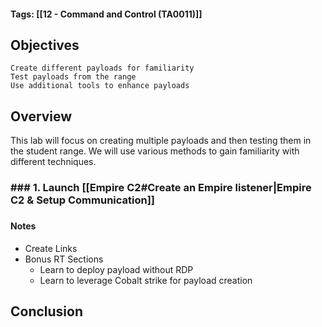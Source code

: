 #### Tags: [[12 - Command and Control (TA0011)]]

## Objectives

    Create different payloads for familiarity
    Test payloads from the range
    Use additional tools to enhance payloads
## Overview
This lab will focus on creating multiple payloads and then testing them in the student range. We will use various methods to gain familiarity with different techniques.

### ### 1. Launch [[Empire C2#Create an Empire listener|Empire C2 & Setup Communication]]


###


###


###


###


#### Notes
- Create Links
- Bonus RT Sections 
	- Learn to deploy payload without RDP 
	- Learn to leverage Cobalt strike for payload creation

## Conclusion

